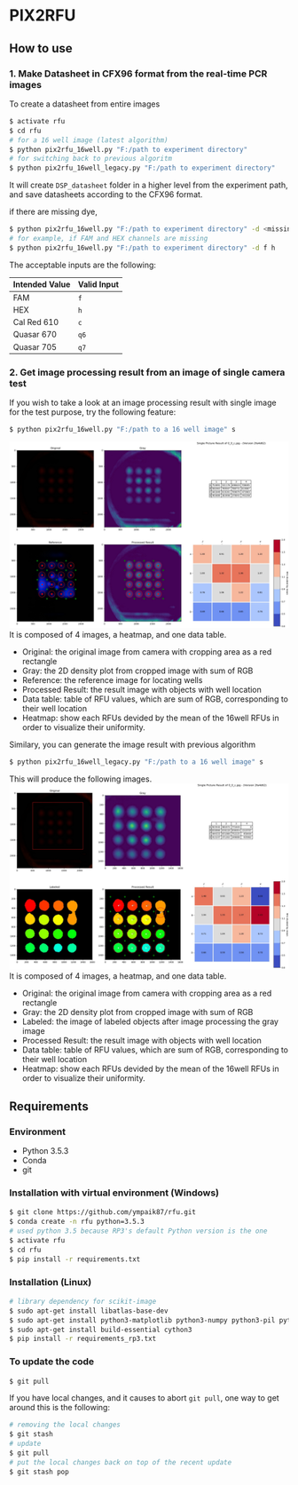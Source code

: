 # PIX2RFU

## How to use

### 1. Make Datasheet in CFX96 format from the real-time PCR images

To create a datasheet from entire images

```bash
$ activate rfu
$ cd rfu
# for a 16 well image (latest algorithm)
$ python pix2rfu_16well.py "F:/path to experiment directory"
# for switching back to previous algoritm
$ python pix2rfu_16well_legacy.py "F:/path to experiment directory"
```

It will create `DSP_datasheet` folder in a higher level from the experiment path, and save datasheets according to the CFX96 format.

if there are missing dye,

```bash
$ python pix2rfu_16well.py "F:/path to experiment directory" -d <missing dyes>
# for example, if FAM and HEX channels are missing
$ python pix2rfu_16well.py "F:/path to experiment directory" -d f h
```

The acceptable inputs are the following:

Intended Value | Valid Input
---------------|-------------
FAM | `f`
HEX | `h`
Cal Red 610 | `c`
Quasar 670 | `q6`
Quasar 705 | `q7`

### 2. Get image processing result from an image of single camera test

If you wish to take a look at an image processing result with single image for the test purpose, try the following feature:

```bash
$ python pix2rfu_16well.py "F:/path to a 16 well image" s
```

![Result Image2](doc/Single_Result_2fa4d62-0_0_c-190812_135311_(new).jpg)
It is composed of 4 images, a heatmap, and one data table.

* Original: the original image from camera with cropping area as a red rectangle
* Gray: the 2D density plot from cropped image with sum of RGB
* Reference: the reference image for locating wells
* Processed Result: the result image with objects with well location
* Data table: table of RFU values, which are sum of RGB, corresponding to their
  well location
* Heatmap: show each RFUs devided by the mean of the 16well RFUs in order to
  visualize their uniformity.

Similary, you can generate the image result with previous algorithm

```bash
$ python pix2rfu_16well_legacy.py "F:/path to a 16 well image" s
```

This will produce the following images.
![Result Image](doc/Single_Result_2fa4d62-0_0_c_(old).jpg)
It is composed of 4 images, a heatmap, and one data table.

* Original: the original image from camera with cropping area as a red rectangle
* Gray: the 2D density plot from cropped image with sum of RGB
* Labeled: the image of labeled objects after image processing the gray image
* Processed Result: the result image with objects with well location
* Data table: table of RFU values, which are sum of RGB, corresponding to their
  well location
* Heatmap: show each RFUs devided by the mean of the 16well RFUs in order to
visualize their uniformity.

## Requirements

### Environment

* Python 3.5.3
* Conda
* git

### Installation with virtual environment (Windows)

```bash
$ git clone https://github.com/ympaik87/rfu.git
$ conda create -n rfu python=3.5.3
# used python 3.5 because RP3's default Python version is the one
$ activate rfu
$ cd rfu
$ pip install -r requirements.txt
```

### Installation (Linux)

```bash
# library dependency for scikit-image
$ sudo apt-get install libatlas-base-dev
$ sudo apt-get install python3-matplotlib python3-numpy python3-pil python3-scipy python3-tk
$ sudo apt-get install build-essential cython3
$ pip install -r requirements_rp3.txt
```

### To update the code

```bash
$ git pull
```

If you have local changes, and it causes to abort `git pull`, one way to get around this is the following:

```bash
# removing the local changes
$ git stash
# update
$ git pull
# put the local changes back on top of the recent update
$ git stash pop
```

